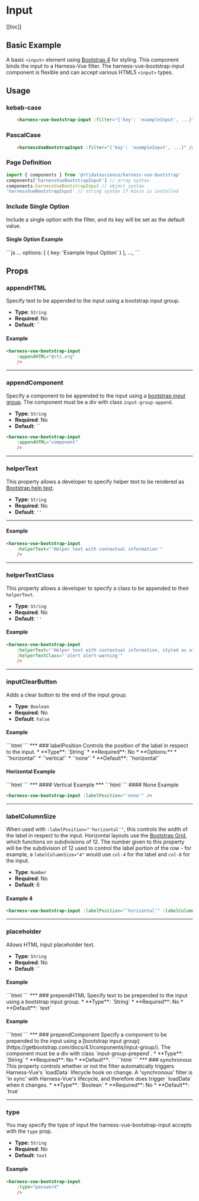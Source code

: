 # Input
[[toc]]
<!-- *** Changing input value is triggering this error every time in console:
Error in render: "TypeError: Cannot read property '_modulesNamespaceMap' of undefined"
-->

## Basic Example
A basic `<input>` element using [Bootstrap 4](https://getbootstrap.com/docs/4.0/components/forms/) for styling. This component binds the input to a Harness-Vue filter. The harness-vue-bootstrap-input component is flexible and can accept various HTML5 `<input>` types.

<harness-vue-bootstrap-input :filter="getFilterDefinition('exampleInput')" />

## Usage
### kebab-case
``` html
    <harness-vue-bootstrap-input :filter="{'key': 'exampleInput', ...}" />
```
### PascalCase
```html
    <harnessVueBootstrapInput :filter="{'key': 'exampleInput', ...}" />
```
### Page Definition
```js
import { components } from '@rtidatascience/harness-vue-bootstrap'
components['harnessVueBootstrapInput'] // array syntax
components.harnessVueBootstrapInput // object syntax
'harnessVueBootstrapInput' // string syntax if mixin is installed
```

### Include Single Option 
Include a single option with the filter, and its key will be set as the default value.

#### Single Option Example
<harness-vue-bootstrap-input :filter="getFilterDefinition('exampleOptionInput')"/>
```js
...
options: [
    {
        key: 'Example Input Option'
    }
],
...,
```

## Props
### appendHTML
Specify text to be appended to the input using a bootstrap input group.
* **Type**: `String`
* **Required**: No
* **Default**: ``

#### Example
<!-- Password type looks no different? Looks just like a text input-->


<harness-vue-bootstrap-input :filter="getFilterDefinition('exampleInput-8')" :appendHTML="'@rti.org'"/>

```html
<harness-vue-bootstrap-input 
    :appendHTML="@rti.org"
    />
```
***
### appendComponent
Specify a component to be appended to the input using a [bootstrap input group](https://getbootstrap.com/docs/4.1/components/input-group/). The component must be a div with class `input-group-append`.
* **Type**: `String`
* **Required**: No
* **Default**: ``
```html
<harness-vue-bootstrap-input 
    :appendHTML="component"
    />
```
***
### helperText
This property allows a developer to specify helper text to be rendered as [Bootstrap help text](https://getbootstrap.com/docs/4.6/components/forms/#help-text).
* **Type**: `String`
* **Required**: No
* **Default**: `''`
***
#### Example
<harness-vue-bootstrap-input :filter="getFilterDefinition('exampleInput-5')" :helperText="'Helper text with contextual information'"/>

```html
<harness-vue-bootstrap-input 
    :helperText="'Helper text with contextual information'"
    />
```
***
### helperTextClass
This property allows a developer to specify a class to be appended to their `helperText`.
* **Type**: `String`
* **Required**: No
* **Default**: `''`

#### Example
<harness-vue-bootstrap-input :filter="getFilterDefinition('exampleInput-6')" :helperText="'Helper text with contextual information, styled as alert'" :helperTextClass="'alert alert-warning'" />

```html
<harness-vue-bootstrap-input 
    :helperText="'Helper text with contextual information, styled as alert'"
    :helperTextClass="'alert alert-warning'"
    />
```
***
### inputClearButton
Adds a clear button to the end of the input group.
* **Type**: `Boolean`
* **Required**: No
* **Default**: `False`

#### Example
<harness-vue-bootstrap-input :filter="getFilterDefinition('exampleInput-9')" :inputClearButton="true"/>
```html
<harness-vue-bootstrap-input :inputClearButton="true" />
```
***
### labelPosition
Controls the position of the label in respect to the input.
* **Type**: `String`
* **Required**: No
* **Options:**
    * `'horizontal'`
    * `'vertical'`
    * `'none'`
* **Default**: `'horizontal'`

#### Horizontal Example
<harness-vue-bootstrap-input :filter="getFilterDefinition('exampleInput-0')" />
```html
<harness-vue-bootstrap-input :labelPosition="'horizontal'" />
```
***
#### Vertical Example
<harness-vue-bootstrap-input :filter="getFilterDefinition('exampleInput-1')" :labelPosition="'vertical'" />
***
```html
<harness-vue-bootstrap-input :labelPosition="'vertical'" />
```
#### None Example
<harness-vue-bootstrap-input :filter="getFilterDefinition('exampleInput-2')" :labelPosition="'none'" />

```html
<harness-vue-bootstrap-input :labelPosition="'none'" />
```
***
### labelColumnSize
When used with `:labelPosition="'horizontal'"`, this controls the width of the label in respect to the input. Horizontal layouts use the [Bootstrap Grid](https://getbootstrap.com/docs/4.0/layout/grid/), which functions on subdivisions of 12. The number given to this property will be the subdivision of 12 used to control the label portion of the row - for example, a `labelColumnSize="4"` would use `col-4` for the label and `col-8` for the input.
* **Type**: `Number`
* **Required**: No
* **Default**: 6

#### Example 4


```html
<harness-vue-bootstrap-input :labelPosition="'horizontal'" :labelColumnSize="8" />
```
***
### placeholder
Allows HTML input placeholder text.
* **Type**: `String`
* **Required**: No
* **Default**: ``

#### Example
<harness-vue-bootstrap-input :filter="getFilterDefinition('exampleInput-10')" :placeholder="'Your Input Here'" />
```html
<harness-vue-bootstrap-input 
    :inputClearButton="'Your Input Here'"
    />
```
***
### prependHTML
Specify text to be prepended to the input using a bootstrap input group.
* **Type**: `String`
* **Required**: No
* **Default**: `text`

#### Example
<!-- Password type looks no different? Looks just like a text input-->

<harness-vue-bootstrap-input :filter="getFilterDefinition('exampleInput-7')" :prependHTML="'@'"/>
```html
<harness-vue-bootstrap-input 
    :prependHTML="'@'"
    />
```
***
### prependComponent
Specify a component to be prepended to the input using a [bootstrap input group](https://getbootstrap.com/docs/4.1/components/input-group/). The component must be a div with class `input-group-prepend`.
* **Type**: `String`
* **Required**: No
* **Default**: ``
```html
<harness-vue-bootstrap-input 
    :prependComponent="component"
    />
```
***
### synchronous
This property controls whether or not the filter automatically triggers Harness-Vue's `loadData` lifecycle hook on change. A 'synchronous' filter is 'in sync' with Harness-Vue's lifecycle, and therefore does trigger `loadData` when it changes.
* **Type**: `Boolean`
* **Required**: No
* **Default**: `true`


***
### type
You may specify the type of input the harness-vue-bootstrap-input accepts with the `type` prop.
* **Type**: `String`
* **Required**: No
* **Default**: `text`

#### Example
<!-- Password type looks no different? Looks just like a text input-->

<harness-vue-bootstrap-input :filter="getFilterDefinition('examplePasswordInput')" />

```html
<harness-vue-bootstrap-input 
    :type="password"
    />
```